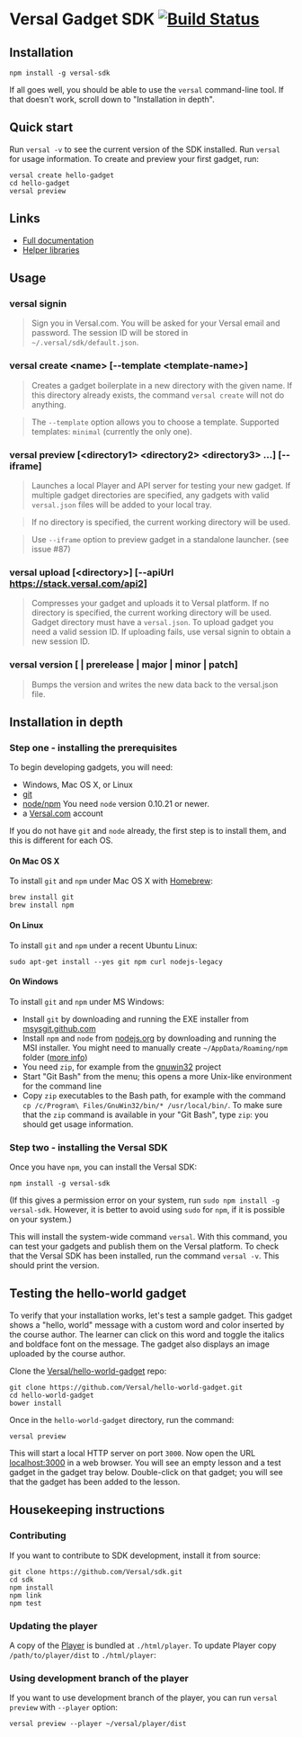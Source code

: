 # Versal Gadget SDK [![Build Status](https://travis-ci.org/Versal/sdk.svg?branch=master)](https://travis-ci.org/Versal/sdk)

## Installation

    npm install -g versal-sdk

If all goes well, you should be able to use the `versal` command-line
tool. If that doesn't work, scroll down to "Installation in depth".

## Quick start

Run `versal -v` to see the current version of the SDK installed. Run `versal` for usage information. To create and preview your first gadget, run:
```
versal create hello-gadget
cd hello-gadget
versal preview
```

## Links
- [Full documentation](https://versal.com/c/gadgets)
- [Helper libraries](https://github.com/Versal/versal-gadget-api)


## Usage

### versal signin

>Sign you in Versal.com. You will be asked for your Versal email and password.
The session ID will be stored in `~/.versal/sdk/default.json`.

### versal create \<name\> [--template \<template-name\>]

>Creates a gadget boilerplate in a new directory with the given name. If this directory already exists, the command `versal create` will not do anything.

>The `--template` option allows you to choose a template. Supported templates: `minimal` (currently the only one).

### versal preview [\<directory1\> \<directory2\> \<directory3\> ...] [--iframe]

>Launches a local Player and API server for testing your new gadget. If multiple
gadget directories are specified, any gadgets with valid `versal.json` files
will be added to your local tray.

>If no directory is specified, the current working directory will be used.

>Use `--iframe` option to preview gadget in a standalone launcher. (see issue #87)

### versal upload [\<directory\>] [--apiUrl https://stack.versal.com/api2]

>Compresses your gadget and uploads it to Versal platform. If no directory is specified, the current working directory will be used. Gadget directory must have a `versal.json`. To upload gadget you need a valid session ID. If uploading fails, use versal signin to obtain a new session ID.

### versal version [<newversion> | prerelease | major | minor | patch]

>Bumps the version and writes the new data back to the versal.json file.

## Installation in depth

### Step one - installing the prerequisites

To begin developing gadgets, you will need:
- Windows, Mac OS X, or Linux
- [git](http://git-scm.com/book/en/Getting-Started-Installing-Git)
- [node/npm](http://nodejs.org/)  You need `node` version 0.10.21 or newer.
- a [Versal.com](http://versal.com) account

If you do not have `git` and `node` already, the first step is to install them, and this is different for each OS.

#### On Mac OS X

To install `git` and `npm` under Mac OS X with [Homebrew](http://brew.sh/):

    brew install git
    brew install npm

#### On Linux

To install `git` and `npm` under a recent Ubuntu Linux:

    sudo apt-get install --yes git npm curl nodejs-legacy

#### On Windows

To install `git` and `npm` under MS Windows:

* Install `git` by downloading and running the EXE installer from [msysgit.github.com](http://msysgit.github.com)
* Install `npm` and `node` from [nodejs.org](http://nodejs.org/download/) by downloading and running the MSI installer. You might need to manually create `~/AppData/Roaming/npm` folder ([more info](http://stackoverflow.com/questions/25093276/nodejs-windows-error-enoent-stat-c-users-rt-appdata-roaming-npm))
* You need `zip`, for example from the [gnuwin32](http://downloads.sourceforge.net/gnuwin32/zip-3.0-setup.exe) project
* Start "Git Bash" from the menu; this opens a more Unix-like environment for the command line
* Copy `zip` executables to the Bash path, for example with the command `cp /c/Program\ Files/GnuWin32/bin/* /usr/local/bin/`. To make sure that the `zip` command is available in your "Git Bash", type `zip`: you should get usage information.


### Step two - installing the Versal SDK

Once you have `npm`, you can install the Versal SDK:

    npm install -g versal-sdk

(If this gives a permission error on your system, run `sudo npm install -g versal-sdk`. However, it is better to avoid using `sudo` for `npm`, if it is possible on your system.)

This will install the system-wide command `versal`. With this command, you can test your gadgets and publish them on the Versal platform. To check that the Versal SDK has been installed, run the command `versal -v`. This should print the version.

## Testing the hello-world gadget

To verify that your installation works, let's test a sample gadget. This gadget shows a "hello, world" message with a custom word and color inserted by the course author. The learner can click on this word and toggle the italics and boldface font on the message. The gadget also displays an image uploaded by the course author.

Clone the [Versal/hello-world-gadget](https://github.com/Versal/hello-world-gadget) repo:

    git clone https://github.com/Versal/hello-world-gadget.git
    cd hello-world-gadget
    bower install

Once in the `hello-world-gadget` directory, run the command:

    versal preview

This will start a local HTTP server on port `3000`. Now open the URL [localhost:3000](http://localhost:3000) in a web browser. You will see an empty lesson and a test gadget in the gadget tray below. Double-click on that gadget; you will see that the gadget has been added to the lesson.


## Housekeeping instructions

### Contributing

If you want to contribute to SDK development, install it from source:

    git clone https://github.com/Versal/sdk.git
    cd sdk
    npm install
    npm link
    npm test

### Updating the player

A copy of the [Player](/Versal/player) is bundled at `./html/player`. To update Player copy `/path/to/player/dist` to `./html/player`:

### Using development branch of the player

If you want to use development branch of the player, you can run `versal preview` with `--player` option:

    versal preview --player ~/versal/player/dist
